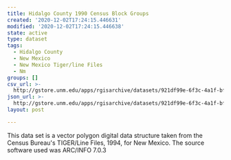 ```yaml
---
title: Hidalgo County 1990 Census Block Groups
created: '2020-12-02T17:24:15.446631'
modified: '2020-12-02T17:24:15.446638'
state: active
type: dataset
tags:
  - Hidalgo County
  - New Mexico
  - New Mexico Tiger/line Files
  - Nm
groups: []
csv_url: >-
  http://gstore.unm.edu/apps/rgisarchive/datasets/921df99e-6f3c-4a1f-bfae-f2e7d7511ad8/tlf423shp.derived.csv
json_url: >-
  http://gstore.unm.edu/apps/rgisarchive/datasets/921df99e-6f3c-4a1f-bfae-f2e7d7511ad8/tlf423shp.derived.json
layout: post

---
```

This data set is a vector polygon digital data structure taken from the Census
				Bureau's TIGER/Line Files, 1994, for New Mexico. The source software used was
				ARC/INFO 7.0.3
